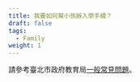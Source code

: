 ```yaml
---
title: 我要如何幫小孩辦入學手續？
draft: false
tags:
  - Family
weight: 1
---
```

請參考臺北市政府教育局[一般常見問題](https://www.doe.gov.taipei/News.aspx?n=FC6369E7D22C194E&sms=87415A8B9CE81B16 "至臺北市政府教育局一般常見問題")。